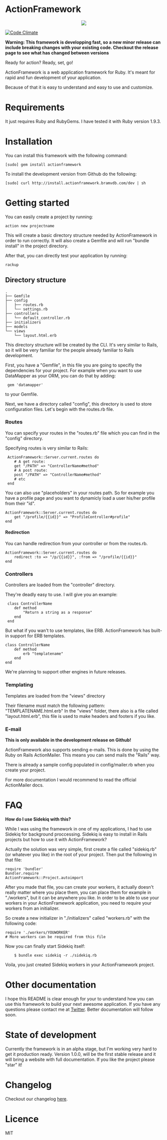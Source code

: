 ActionFramework
===============

<center><img src="http://actionframework.bramvdb.com/rocket_smaller.png" /></center>

[![Code Climate](https://codeclimate.com/github/actionframework/actionframework.png)](https://codeclimate.com/github/actionframework/actionframework)

<b> Warning: This framework is developping fast, so a new minor release can include breaking changes with your existing code. Checkout the release page to see what has changed between versions</b>

Ready for action? Ready, set, go!

ActionFramework is a web application framework for Ruby.
It's meant for rapid and fun development of your application.

Because of that it is easy to understand and easy to use and customize.

# Requirements

It just requires Ruby and RubyGems.
I have tested it with Ruby version 1.9.3.

# Installation

You can install this framework with the following command:

    [sudo] gem install actionframework

To install the development version from Github do the following:

    [sudo] curl http://install.actionframework.bramvdb.com/dev | sh

# Getting started

You can easily create a project by running:

    action new projectname

This will create a basic directory structure needed by ActionFramework in order to run correctly. It will also create a Gemfile and will run "bundle install" in the project directory.

After that, you can directly test your application by running:

    rackup


## Directory structure

    .
	├── Gemfile
	├── config
	│   ├── routes.rb
	│   └── settings.rb
	├── controllers
	│   └── default_controller.rb
	├── initializers
	├── models
	└── views
	    └── layout.html.erb

This directory structure will be created by the CLI. It's very similar to Rails, so it will be very familiar for the people already familiar to Rails development.

First, you have a "Gemfile", in this file you are going to specifiy the dependencies for your project. For example when you want to use DataMapper as your ORM, you can do that by adding:

     gem 'datamapper'

to your Gemfile.

Next, we have a directory called "config", this directory is used to store configuration files. Let's begin with the routes.rb file.

### Routes

You can specify your routes in the "routes.rb" file which you can find in the "config" directory.

Specifying routes is very similar to Rails:

     ActionFramework::Server.current.routes do
     	# A get route:
     	get "/PATH" => "ControllerName#method"
     	# A post route:
     	post "/PATH" => "ControllerName#method"
     	# etc
     end

You can also use "placeholders" in your routes path.
So for example you have a profile page and you want to dynamicly load a user his/her profile from their "id".

	ActionFramework::Server.current.routes do
		get "/profile/{{id}}" => "ProfileController#profile"
	end

#### Redirection

You can handle redirection from your controller or from the routes.rb.

	ActionFramework::Server.current.routes do
		redirect :to => "/p/{{id}}", :from => "/profile/{{id}}"
	end

### Controllers

Controllers are loaded from the "controller" directory.

They're deadly easy to use.
I will give you an example:

     class ControllerName
		def method
			"Return a string as a response"
		end
     end

But what if you wan't to use templates, like ERB.
ActionFramework has built-in support for ERB templates.

	class ControllerName
		def method
			erb "templatename"
		end
	end

We're planning to support other engines in future releases.

### Templating

Templates are loaded from the "views" directory

Their filename must match the following pattern: "TEMPLATENAME.html.erb"
In the "views" folder, there also is a file called "layout.html.erb", this file is used to make headers and footers if you like.

### E-mail

__This is only available in the development release on Github!__

ActionFramework also supports sending e-mails. This is done by using the Ruby on Rails ActionMailer. This means you can send mails the "Rails" way.

There is already a sample config populated in config/mailer.rb when you create your project.

For more documentation I would recommend to read the official ActionMailer docs.

# FAQ

__How do I use Sidekiq with this?__

While I was using the framework in one of my applications, I had to use Sidekiq for background proccessing.
Sidekiq is easy to install in Rails projects but how to use it with ActionFramework?

Actually the solution was very simple, first create a file called "sidekiq.rb" (or whatever you like) in the root of your project.
Then put the following in that file:

```
require 'bundler'
Bundler.require
ActionFramework::Project.autoimport
```

After you made that file, you can create your workers, it actually doesn't really matter where you place them, you can place them for example in "./workers", but it can be anywhere you like.
In order to be able to use your workers in your ActionFramework application, you need to require your workers from an initializer.

So create a new initializer in "./initializers" called "workers.rb" with the following code:

```
require './workers/YOUWORKER'
# More workers can be required from this file
```

Now you can finally start Sidekiq itself:

```
	$ bundle exec sidekiq -r ./sidekiq.rb
```

Voila, you just created Sidekiq workers in your ActionFramework project.

# Other documentation

I hope this README is clear enough for your to understand how you can use this framework to build your next awesome application. If you have any questions please contact me at [Twitter](https://www.twitter.com/bramvdbogaerde).
Better documentation will follow soon.

# State of development

Currently the framework is in an alpha stage, but I'm working very hard to get it production ready.
Version 1.0.0, will be the first stable release and it will bring a website with full documentation. If you like the project please "star" it!

# Changelog

Checkout our changelog [here](https://github.com/actionframework/actionframework/blob/master/CHANGELOG.md).

# Licence

MIT
